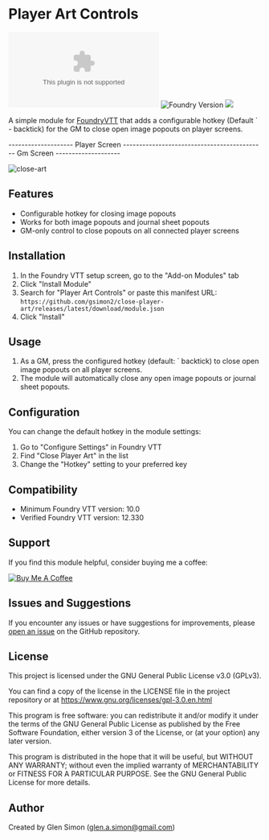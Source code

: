 # Player Art Controls

![GitHub release (latest by date and asset)](https://img.shields.io/github/downloads/gsimon2/close-player-art/latest/module.zip)
![Foundry Version](https://img.shields.io/badge/dynamic/json?color=orange&label=Foundry%20Version&query=compatibility.verified&url=https%3A%2F%2Fraw.githubusercontent.com%2Fgsimon2%2Fdramatic-rolls%2Fmain%2Fmodule.json)
[![](https://img.shields.io/badge/Buy%20Me%20A%20Coffee-%243-blue)](https://www.buymeacoffee.com/gsimon2)

A simple module for [FoundryVTT](https://foundryvtt.com/) that adds a configurable hotkey (Default ` - backtick) for the GM to close open image popouts on player screens.

-------------------- Player Screen  -------------------------------------------- Gm Screen --------------------

![close-art](https://github.com/user-attachments/assets/84da7f10-9bc2-4787-9fa1-ff5df4bdc782)

## Features

- Configurable hotkey for closing image popouts
- Works for both image popouts and journal sheet popouts
- GM-only control to close popouts on all connected player screens

## Installation

1. In the Foundry VTT setup screen, go to the "Add-on Modules" tab
2. Click "Install Module"
3. Search for "Player Art Controls" or paste this manifest URL: 
   `https://github.com/gsimon2/close-player-art/releases/latest/download/module.json`
4. Click "Install"

## Usage

1. As a GM, press the configured hotkey (default: ` backtick) to close open image popouts on all player screens.
2. The module will automatically close any open image popouts or journal sheet popouts.

## Configuration

You can change the default hotkey in the module settings:

1. Go to "Configure Settings" in Foundry VTT
2. Find "Close Player Art" in the list
3. Change the "Hotkey" setting to your preferred key

## Compatibility

- Minimum Foundry VTT version: 10.0
- Verified Foundry VTT version: 12.330

## Support

If you find this module helpful, consider buying me a coffee:

[![Buy Me A Coffee](https://img.shields.io/badge/Buy%20Me%20A%20Coffee-%243-blue)](https://www.buymeacoffee.com/gsimon2)

## Issues and Suggestions

If you encounter any issues or have suggestions for improvements, please [open an issue](https://github.com/gsimon2/close-player-art/issues) on the GitHub repository.

## License

This project is licensed under the GNU General Public License v3.0 (GPLv3).

You can find a copy of the license in the LICENSE file in the project repository or at https://www.gnu.org/licenses/gpl-3.0.en.html

This program is free software: you can redistribute it and/or modify it under the terms of the GNU General Public License as published by the Free Software Foundation, either version 3 of the License, or (at your option) any later version.

This program is distributed in the hope that it will be useful, but WITHOUT ANY WARRANTY; without even the implied warranty of MERCHANTABILITY or FITNESS FOR A PARTICULAR PURPOSE. See the GNU General Public License for more details.

## Author

Created by Glen Simon (glen.a.simon@gmail.com)
